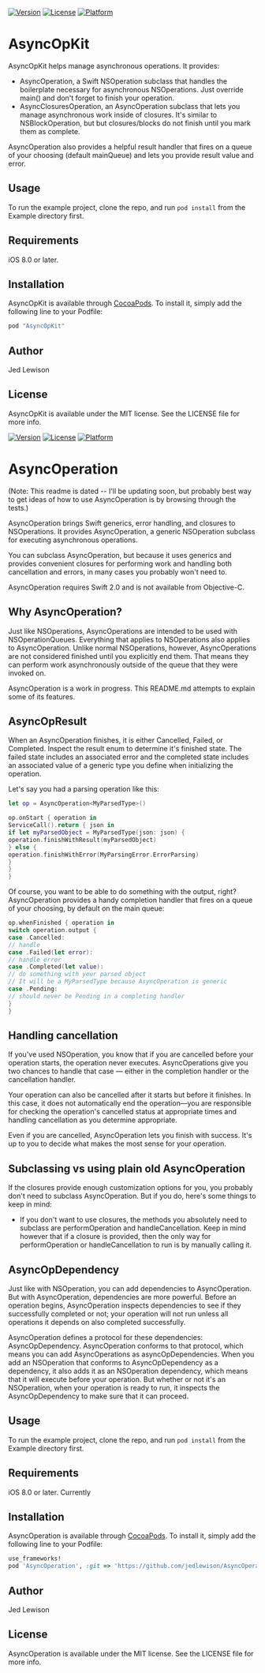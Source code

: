 <!-- [![CI Status](http://img.shields.io/travis/Jed Lewison/AsyncOpKit.svg?style=flat)](https://travis-ci.org/Jed Lewison/AsyncOpKit) -->
[![Version](https://img.shields.io/cocoapods/v/AsyncOpKit.svg?style=flat)](http://cocoapods.org/pods/AsyncOpKit)
[![License](https://img.shields.io/cocoapods/l/AsyncOpKit.svg?style=flat)](http://cocoapods.org/pods/AsyncOpKit)
[![Platform](https://img.shields.io/cocoapods/p/AsyncOpKit.svg?style=flat)](http://cocoapods.org/pods/AsyncOpKit)

# AsyncOpKit
 
AsyncOpKit helps manage asynchronous operations. It provides:

* AsyncOperation, a Swift NSOperation subclass that handles the boilerplate necessary for asynchronous NSOperations. Just override main() and don't forget to finish your operation.
* AsyncClosuresOperation, an AsyncOperation subclass that lets you manage asynchronous work inside of closures. It's similar to NSBlockOperation, but but closures/blocks do not finish until you mark them as complete.

AsyncOperation also provides a helpful result handler that fires on a queue of your choosing (default mainQueue) and lets you provide result value and error.

## Usage

To run the example project, clone the repo, and run `pod install` from the Example directory first.

## Requirements

iOS 8.0 or later.

## Installation

AsyncOpKit is available through [CocoaPods](http://cocoapods.org). To install
it, simply add the following line to your Podfile:

```ruby
pod "AsyncOpKit"
```

## Author

Jed Lewison

## License

AsyncOpKit is available under the MIT license. See the LICENSE file for more info.

<!-- [![CI Status](http://img.shields.io/travis/Jed Lewison/AsyncOperation.svg?style=flat)](https://travis-ci.org/Jed Lewison/AsyncOperation) -->
[![Version](https://img.shields.io/cocoapods/v/AsyncOperation.svg?style=flat)](http://cocoapods.org/pods/AsyncOperation)
[![License](https://img.shields.io/cocoapods/l/AsyncOperation.svg?style=flat)](http://cocoapods.org/pods/AsyncOperation)
[![Platform](https://img.shields.io/cocoapods/p/AsyncOperation.svg?style=flat)](http://cocoapods.org/pods/AsyncOperation)

# AsyncOperation

(Note: This readme is dated -- I'll be updating soon, but probably best way to get ideas of how to use AsyncOperation is by browsing through the tests.)

AsyncOperation brings Swift generics, error handling, and closures to NSOperations. It provides AsyncOperation, a generic NSOperation subclass for executing asynchronous operations.

You can subclass AsyncOperation, but because it uses generics and provides convenient closures for performing work and handling both cancellation and errors, in many cases you probably won't need to.

AsyncOperation requires Swift 2.0 and is not available from Objective-C.

## Why AsyncOperation?

Just like NSOperations, AsyncOperations are intended to be used with NSOperationQueues. Everything that applies to NSOperations also applies to AsyncOperation. Unlike normal NSOperations, however, AsyncOperations are not considered finished until you explicitly end them. That means they can perform work asynchronously outside of the queue that they were invoked on.

AsyncOperation is a work in progress. This README.md attempts to explain some of its features.

## AsyncOpResult

When an AsyncOperation finishes, it is either Cancelled, Failed, or Completed. Inspect the result enum to determine it's finished state. The failed state includes an associated error and the completed state includes an associated value of a generic type you define when initializing the operation.

Let's say you had a parsing operation like this:

```swift
let op = AsyncOperation<MyParsedType>()

op.onStart { operation in
ServiceCall().return { json in 
if let myParsedObject = MyParsedType(json: json) {
operation.finishWithResult(myParsedObject)
} else {
operation.finishWithError(MyParsingError.ErrorParsing)
}
}
}
```

Of course, you want to be able to do something with the output, right? AsyncOperation provides a handy completion handler that fires on a queue of your choosing, by default on the main queue:

```swift
op.whenFinished { operation in
switch operation.output {
case .Cancelled:
// handle
case .Failed(let error):
// handle error
case .Completed(let value):
// do something with your parsed object
// It will be a MyParsedType because AsyncOperation is generic
case .Pending:
// should never be Pending in a completing handler
}
}
```

## Handling cancellation

If you've used NSOperation, you know that if you are cancelled before your operation starts, the operation never executes. AsyncOperations give you two chances to handle that case — either in the completion handler or the cancellation handler.

Your operation can also be cancelled after it starts but before it finishes. In this case, it does not automatically end the operation—you are responsible for checking the operation's cancelled status at appropriate times and handling cancellation as you determine appropriate.

Even if you are cancelled, AsyncOperation lets you finish with success. It's up to you to decide what makes the most sense for your operation.

## Subclassing vs using plain old AsyncOperation

If the closures provide enough customization options for you, you probably don't need to subclass AsyncOperation. But if you do, here's some things to keep in mind:

* If you don't want to use closures, the methods you absolutely need to subclass are performOperation and handleCancellation. Keep in mind however that if a closure is provided, then the only way for performOperation or handleCancellation to run is by manually calling it.

## AsyncOpDependency

Just like with NSOperation, you can add dependencies to AsyncOperation. But with AsyncOperation, dependencies are more powerful. Before an operation begins, AsyncOperation inspects dependencies to see if they successfully completed or not; your operation will not run unless all operations it depends on also completed successfully.

AsyncOperation defines a protocol for these dependencies: AsyncOpDependency. AsyncOperation conforms to that protocol, which means you can add AsyncOperations as asyncOpDependencies. When you add an NSOperation that conforms to AsyncOpDependency as a dependency, it also adds it as an NSOperation dependency, which means that it will execute before your operation. But whether or not it's an NSOperation, when your operation is ready to run, it inspects the AsyncOpDependency to make sure that it can proceed.

## Usage

To run the example project, clone the repo, and run `pod install` from the Example directory first.

## Requirements

iOS 8.0 or later. Currently 

## Installation

AsyncOperation is available through [CocoaPods](http://cocoapods.org). To install
it, simply add the following line to your Podfile:

```ruby
use_frameworks!
pod 'AsyncOperation', :git => 'https://github.com/jedlewison/AsyncOperation.git', :branch => 'swift-2.0'
```

## Author

Jed Lewison

## License

AsyncOperation is available under the MIT license. See the LICENSE file for more info.

